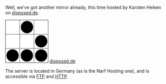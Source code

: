 Well, we've got another mirror already, this time hosted by Karsten Heiken on [disposed.de](http://www.disposed.de).

![disposed.de](files/disposed.png)
[disposed.de](http://www.disposed.de)

The server is located in Germany (as is the Narf Hosting one), and is accessible via [FTP](ftp://disposed.de/pub/archhurd/) and [HTTP](http://disposed.de/pub/archhurd/).
